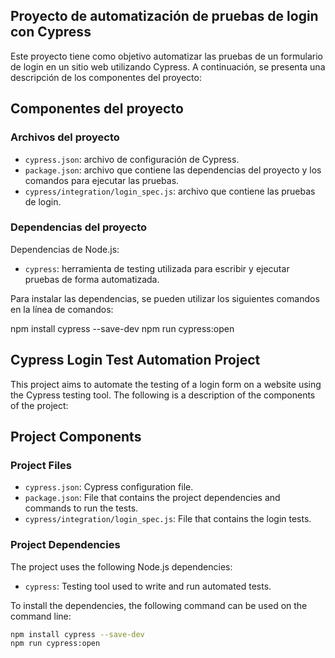 ## Proyecto de automatización de pruebas de login con Cypress

Este proyecto tiene como objetivo automatizar las pruebas de un formulario de login en un sitio web utilizando Cypress. A continuación, se presenta una descripción de los componentes del proyecto:

## Componentes del proyecto

### Archivos del proyecto

- `cypress.json`: archivo de configuración de Cypress.
- `package.json`: archivo que contiene las dependencias del proyecto y los comandos para ejecutar las pruebas.
- `cypress/integration/login_spec.js`: archivo que contiene las pruebas de login.

### Dependencias del proyecto

Dependencias de Node.js:

- `cypress`: herramienta de testing utilizada para escribir y ejecutar pruebas de forma automatizada.

Para instalar las dependencias, se pueden utilizar los siguientes comandos en la línea de comandos:

npm install cypress --save-dev
npm run cypress:open 






## Cypress Login Test Automation Project

This project aims to automate the testing of a login form on a website using the Cypress testing tool. The following is a description of the components of the project:

## Project Components

### Project Files

- `cypress.json`: Cypress configuration file.
- `package.json`: File that contains the project dependencies and commands to run the tests.
- `cypress/integration/login_spec.js`: File that contains the login tests.

### Project Dependencies

The project uses the following Node.js dependencies:

- `cypress`: Testing tool used to write and run automated tests.

To install the dependencies, the following command can be used on the command line:

```bash
npm install cypress --save-dev
npm run cypress:open
